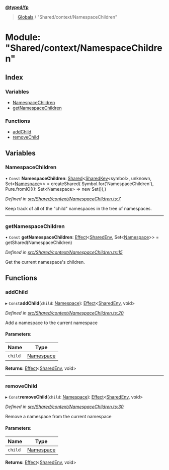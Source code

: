 **[@typed/fp](../README.md)**

> [Globals](../globals.md) / "Shared/context/NamespaceChildren"

# Module: "Shared/context/NamespaceChildren"

## Index

### Variables

* [NamespaceChildren](_shared_context_namespacechildren_.md#namespacechildren)
* [getNamespaceChildren](_shared_context_namespacechildren_.md#getnamespacechildren)

### Functions

* [addChild](_shared_context_namespacechildren_.md#addchild)
* [removeChild](_shared_context_namespacechildren_.md#removechild)

## Variables

### NamespaceChildren

• `Const` **NamespaceChildren**: [Shared](_shared_core_model_shared_.shared.md)\<[SharedKey](_shared_core_model_sharedkey_.sharedkey.md)\<symbol>, unknown, Set\<[Namespace](_shared_core_model_namespace_.namespace.md)>> = createShared( Symbol.for('NamespaceChildren'), Pure.fromIO((): Set\<Namespace> => new Set()),)

*Defined in [src/Shared/context/NamespaceChildren.ts:7](https://github.com/TylorS/typed-fp/blob/ac98ca1/src/Shared/context/NamespaceChildren.ts#L7)*

Keep track of all of the "child" namespaces in the tree of namespaces.

___

### getNamespaceChildren

• `Const` **getNamespaceChildren**: [Effect](_effect_effect_.effect.md)\<[SharedEnv](../interfaces/_shared_core_services_sharedenv_.sharedenv.md), Set\<[Namespace](_shared_core_model_namespace_.namespace.md)>> = getShared(NamespaceChildren)

*Defined in [src/Shared/context/NamespaceChildren.ts:15](https://github.com/TylorS/typed-fp/blob/ac98ca1/src/Shared/context/NamespaceChildren.ts#L15)*

Get the current namespace's children.

## Functions

### addChild

▸ `Const`**addChild**(`child`: [Namespace](_shared_core_model_namespace_.namespace.md)): [Effect](_effect_effect_.effect.md)\<[SharedEnv](../interfaces/_shared_core_services_sharedenv_.sharedenv.md), void>

*Defined in [src/Shared/context/NamespaceChildren.ts:20](https://github.com/TylorS/typed-fp/blob/ac98ca1/src/Shared/context/NamespaceChildren.ts#L20)*

Add a namespace to the current namespace

#### Parameters:

Name | Type |
------ | ------ |
`child` | [Namespace](_shared_core_model_namespace_.namespace.md) |

**Returns:** [Effect](_effect_effect_.effect.md)\<[SharedEnv](../interfaces/_shared_core_services_sharedenv_.sharedenv.md), void>

___

### removeChild

▸ `Const`**removeChild**(`child`: [Namespace](_shared_core_model_namespace_.namespace.md)): [Effect](_effect_effect_.effect.md)\<[SharedEnv](../interfaces/_shared_core_services_sharedenv_.sharedenv.md), void>

*Defined in [src/Shared/context/NamespaceChildren.ts:30](https://github.com/TylorS/typed-fp/blob/ac98ca1/src/Shared/context/NamespaceChildren.ts#L30)*

Remove a namespace from the current namespace

#### Parameters:

Name | Type |
------ | ------ |
`child` | [Namespace](_shared_core_model_namespace_.namespace.md) |

**Returns:** [Effect](_effect_effect_.effect.md)\<[SharedEnv](../interfaces/_shared_core_services_sharedenv_.sharedenv.md), void>
